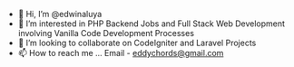 - 👋 Hi, I’m @edwinaluya
- 👀 I’m interested in PHP Backend Jobs and Full Stack Web Development involving Vanilla Code Development Processes
- 💞️ I’m looking to collaborate on CodeIgniter and Laravel Projects
- 📫 How to reach me ... Email - eddychords@gmail.com

<!---
edwinaluya/edwinaluya is a ✨ special ✨ repository because its `README.md` (this file) appears on your GitHub profile.
You can click the Preview link to take a look at your changes.
--->
